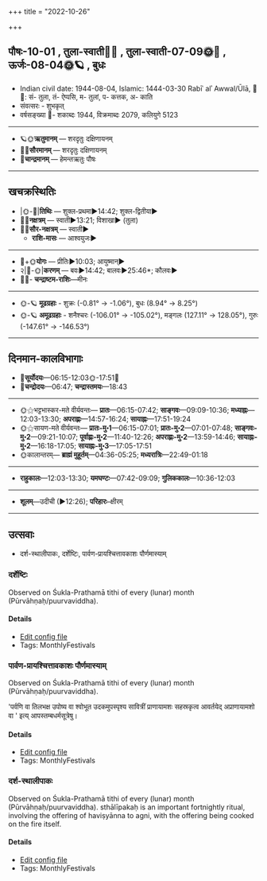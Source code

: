+++
title = "2022-10-26"

+++
## पौषः-10-01  ,  तुला-स्वाती🌛🌌  ,  तुला-स्वाती-07-09🌞🌌  ,  ऊर्जः-08-04🌞🪐  ,  बुधः
- Indian civil date: 1944-08-04, Islamic: 1444-03-30 Rabīʿ alʾ Awwal/Ūlā, 🌌🌞: सं- तुला, तं- ऐप्पसि, म- तुलां, प- कत्तक, अ- काति
- संवत्सरः - शुभकृत्
- वर्षसङ्ख्या 🌛- शकाब्दः 1944, विक्रमाब्दः 2079, कलियुगे 5123
___________________
- 🪐🌞**ऋतुमानम्** — शरदृतुः दक्षिणायनम्
- 🌌🌞**सौरमानम्** — शरदृतुः दक्षिणायनम्
- 🌛**चान्द्रमानम्** — हेमन्तऋतुः पौषः
___________________


## खचक्रस्थितिः
- |🌞-🌛|**तिथिः** — शुक्ल-प्रथमा►14:42; शुक्ल-द्वितीया►  
- 🌌🌛**नक्षत्रम्** — स्वाती►13:21; विशाखा► (तुला)  
- 🌌🌞**सौर-नक्षत्रम्** — स्वाती►  
  - **राशि-मासः** — आश्वयुजः► 
___________________
- 🌛+🌞**योगः** — प्रीतिः►10:03; आयुष्मान्►  
- २|🌛-🌞|**करणम्** — बवः►14:42; बालवः►25:46*; कौलवः►  
- 🌌🌛- **चन्द्राष्टम-राशिः**—मीनः  
___________________
- 🌞-🪐 **मूढग्रहाः** - शुक्रः (-0.81° → -1.06°), बुधः (8.94° → 8.25°)
- 🌞-🪐 **अमूढग्रहाः** - शनैश्चरः (-106.01° → -105.02°), मङ्गलः (127.11° → 128.05°), गुरुः (-147.61° → -146.53°)
___________________


## दिनमान-कालविभागाः
- 🌅**सूर्योदयः**—06:15-12:03🌞️-17:51🌇  
- 🌛**चन्द्रोदयः**—06:47; **चन्द्रास्तमयः**—18:43  
___________________
- 🌞⚝भट्टभास्कर-मते वीर्यवन्तः— **प्रातः**—06:15-07:42; **साङ्गवः**—09:09-10:36; **मध्याह्नः**—12:03-13:30; **अपराह्णः**—14:57-16:24; **सायाह्नः**—17:51-19:24  
- 🌞⚝सायण-मते वीर्यवन्तः— **प्रातः-मु॰1**—06:15-07:01; **प्रातः-मु॰2**—07:01-07:48; **साङ्गवः-मु॰2**—09:21-10:07; **पूर्वाह्णः-मु॰2**—11:40-12:26; **अपराह्णः-मु॰2**—13:59-14:46; **सायाह्नः-मु॰2**—16:18-17:05; **सायाह्नः-मु॰3**—17:05-17:51  
- 🌞कालान्तरम्— **ब्राह्मं मुहूर्तम्**—04:36-05:25; **मध्यरात्रिः**—22:49-01:18  
___________________
- **राहुकालः**—12:03-13:30; **यमघण्टः**—07:42-09:09; **गुलिककालः**—10:36-12:03  
___________________
- **शूलम्**—उदीची (►12:26); **परिहारः**–क्षीरम्  
___________________

## उत्सवाः
- दर्श-स्थालीपाकः, दर्शेष्टिः, पार्वण-प्रायश्चित्तावकाशः पौर्णमास्याम्
### दर्शेष्टिः



Observed on Śukla-Prathamā tithi of every (lunar) month (Pūrvāhṇaḥ/puurvaviddha).

#### Details
- [Edit config file](https://github.com/jyotisham/adyatithi/blob/master/gRhya/general/description_only/darsheShTiH.toml)
- Tags: MonthlyFestivals


### पार्वण-प्रायश्चित्तावकाशः पौर्णमास्याम्

Observed on Śukla-Prathamā tithi of every (lunar) month (Pūrvāhṇaḥ/puurvaviddha). 

'पर्वणि वा तिलभक्ष उपोष्य वा श्वोभूत उदकमुपस्पृश्य सावित्रीं प्राणायामशः सहस्रकृत्व आवर्तयेद् अप्राणायामशो वा ' इत्य् आपस्तम्बधर्मसूत्रेषु।

#### Details
- [Edit config file](https://github.com/jyotisham/adyatithi/blob/master/gRhya/Apastamba/lunar_month/tithi/00/01/pArvaNa-prAyashcittAvakAshaH_1.toml)
- Tags: MonthlyFestivals


### दर्श-स्थालीपाकः



Observed on Śukla-Prathamā tithi of every (lunar) month (Pūrvāhṇaḥ/puurvaviddha). sthālīpakaḥ is an important fortnightly ritual, involving the offering of haviṣyānna to agni, with the offering being cooked on the fire itself.

#### Details
- [Edit config file](https://github.com/jyotisham/adyatithi/blob/master/gRhya/general/description_only/sthAlIpAkaH_1.toml)
- Tags: MonthlyFestivals


